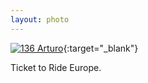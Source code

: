 ```yaml
---
layout: photo
---
```


[![136 Arturo](https://c2.staticflickr.com/2/1561/25275921630_ea42fdae5a_c.jpg)](https://www.flickr.com/photos/131440297@N08/25275921630/){:target="_blank"}

Ticket to Ride Europe.
